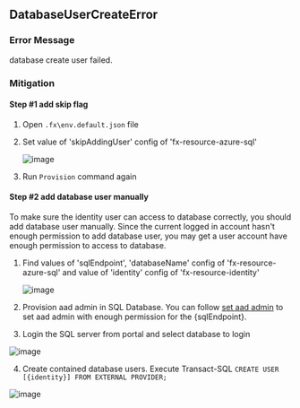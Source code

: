 ## DatabaseUserCreateError

### Error Message

database <database> create user <user> failed. 

### Mitigation

#### Step #1 add skip flag
1. Open `.fx\env.default.json` file
1. Set value of 'skipAddingUser' config of 'fx-resource-azure-sql' 

   ![image](https://user-images.githubusercontent.com/16380704/114984949-d0469f80-9ec4-11eb-84e9-e8afc91a1f2d.png)

1. Run `Provision` command again

#### Step #2 add database user manually

To make sure the identity user can access to database correctly, you should add database user manually.
Since the current logged in account hasn't enough permission to add database user, you may get a user account have enough permission to access to database. 
1. Find values of 'sqlEndpoint', 'databaseName' config of 'fx-resource-azure-sql' and value of 'identity' config of 'fx-resource-identity'

   ![image](https://user-images.githubusercontent.com/16380704/114985422-6084e480-9ec5-11eb-96e0-7393de28d9b4.png)

1. Provision aad admin in SQL Database. You can follow [set aad admin](https://docs.microsoft.com/en-us/azure/azure-sql/database/authentication-aad-configure?tabs=azure-powershell#provision-azure-ad-admin-sql-database) to set aad admin with enough permission for the {sqlEndpoint}.

1. Login the SQL server from portal and select database to login

  ![image](https://user-images.githubusercontent.com/16380704/114985949-fae52800-9ec5-11eb-9f07-b5f8abb02361.png)

4. Create contained database users. Execute Transact-SQL `CREATE USER [{identity}] FROM EXTERNAL PROVIDER;`

  ![image](https://user-images.githubusercontent.com/16380704/114986232-57484780-9ec6-11eb-8757-5be3e45d1ac0.png)

